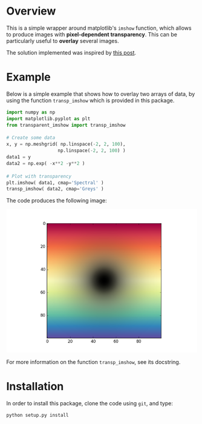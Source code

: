 # Overview

This is a simple wrapper around matplotlib's `imshow` function, which 
allows to produce images with **pixel-dependent transparency**. This can
be particularly useful to **overlay** several images.

The solution implemented was inspired by [this post](http://stackoverflow.com/questions/10127284/overlay-imshow-plots-in-matplotlib).

# Example

Below is a simple example that shows how to overlay two arrays of data,
by using the function `transp_imshow` which is provided in this package.
```python
import numpy as np
import matplotlib.pyplot as plt
from transparent_imshow import transp_imshow

# Create some data
x, y = np.meshgrid( np.linspace(-2, 2, 100), 
                   np.linspace(-2, 2, 100) )
data1 = y
data2 = np.exp( -x**2 -y**2 )

# Plot with transparency
plt.imshow( data1, cmap='Spectral' )
transp_imshow( data2, cmap='Greys' )
```

The code produces the following image:

![image](./example.png)

For more information on the function `transp_imshow`, see its docstring.

# Installation

In order to install this package, clone the code using `git`, and type:
```
python setup.py install
```
